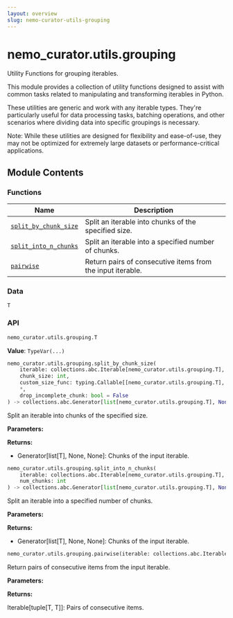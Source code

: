 ```yaml
---
layout: overview
slug: nemo-curator-utils-grouping
---
```


# nemo_curator.utils.grouping

Utility Functions for grouping iterables.

This module provides a collection of utility functions designed to assist with common tasks related to manipulating
and transforming iterables in Python.

These utilities are generic and work with any iterable types. They're particularly useful for data processing tasks,
batching operations, and other scenarios where dividing data into specific groupings is necessary.

Note:
    While these utilities are designed for flexibility and ease-of-use,
    they may not be optimized for extremely large datasets or performance-critical applications.


## Module Contents

### Functions

| Name | Description |
|------|-------------|
| [`split_by_chunk_size`](#nemo_curatorutilsgroupingsplit_by_chunk_size) | Split an iterable into chunks of the specified size. |
| [`split_into_n_chunks`](#nemo_curatorutilsgroupingsplit_into_n_chunks) | Split an iterable into a specified number of chunks. |
| [`pairwise`](#nemo_curatorutilsgroupingpairwise) | Return pairs of consecutive items from the input iterable. |

### Data

`T`

### API

```python
nemo_curator.utils.grouping.T
```

**Value**: `TypeVar(...)`


```python
nemo_curator.utils.grouping.split_by_chunk_size(
    iterable: collections.abc.Iterable[nemo_curator.utils.grouping.T],
    chunk_size: int,
    custom_size_func: typing.Callable[[nemo_curator.utils.grouping.T], int] = lambda x: 1,
    *,
    drop_incomplete_chunk: bool = False
) -> collections.abc.Generator[list[nemo_curator.utils.grouping.T], None, None]
```

Split an iterable into chunks of the specified size.

**Parameters:**

**Returns:**

- Generator[list[T], None, None]: Chunks of the input iterable.


```python
nemo_curator.utils.grouping.split_into_n_chunks(
    iterable: collections.abc.Iterable[nemo_curator.utils.grouping.T],
    num_chunks: int
) -> collections.abc.Generator[list[nemo_curator.utils.grouping.T], None, None]
```

Split an iterable into a specified number of chunks.

**Parameters:**

**Returns:**

- Generator[list[T], None, None]: Chunks of the input iterable.


```python
nemo_curator.utils.grouping.pairwise(iterable: collections.abc.Iterable[nemo_curator.utils.grouping.T]) -> collections.abc.Iterable[tuple[nemo_curator.utils.grouping.T, nemo_curator.utils.grouping.T]]
```

Return pairs of consecutive items from the input iterable.

**Parameters:**

**Returns:**

Iterable[tuple[T, T]]: Pairs of consecutive items.

